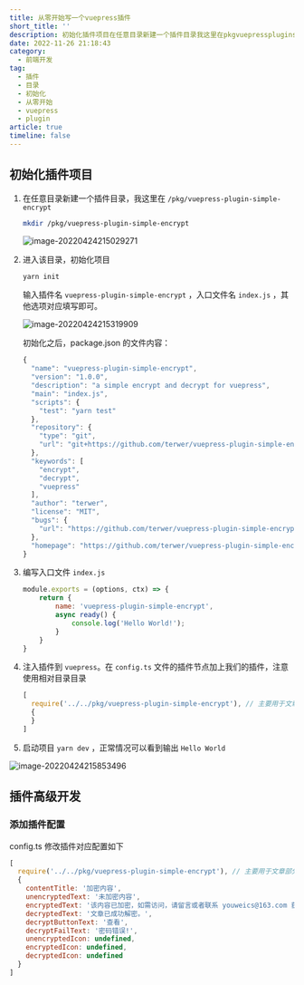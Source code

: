 ```yaml
---
title: 从零开始写一个vuepress插件
short_title: ''
description: 初始化插件项目在任意目录新建一个插件目录我这里在pkgvuepresspluginsimpleencryptmkdirpkgvuepresspluginsimpleencrypt进入该目录初始化项目yarninit输入插件名vuepresspluginsimpleencrypt入口文件名indexjs其他选项对应填写即可。初始化之后packagejson的文件内容_{_{}_{}_[]_{}}编写入口文件indexjsmoduleexports=(optionsctx)={return{name_vuep
date: 2022-11-26 21:18:43
category:
  - 前端开发
tag:
  - 插件
  - 目录
  - 初始化
  - 从零开始
  - vuepress
  - plugin
article: true
timeline: false
---
```

## 初始化插件项目

1. 在任意目录新建一个插件目录，我这里在 `/pkg/vuepress-plugin-simple-encrypt`

   ```bash
   mkdir /pkg/vuepress-plugin-simple-encrypt
   ```

   ![image-20220424215029271](https://img1.terwer.space/image-20220424215029271.png)
2. 进入该目录，初始化项目

   ```bash
   yarn init
   ```

   输入插件名 `vuepress-plugin-simple-encrypt` ，入口文件名 `index.js` ，其他选项对应填写即可。

   ![image-20220424215319909](https://img1.terwer.space/image-20220424215319909.png)

   初始化之后，package.json 的文件内容：

   ```javascript
   {
     "name": "vuepress-plugin-simple-encrypt",
     "version": "1.0.0",
     "description": "a simple encrypt and decrypt for vuepress",
     "main": "index.js",
     "scripts": {
       "test": "yarn test"
     },
     "repository": {
       "type": "git",
       "url": "git+https://github.com/terwer/vuepress-plugin-simple-encrypt.git"
     },
     "keywords": [
       "encrypt",
       "decrypt",
       "vuepress"
     ],
     "author": "terwer",
     "license": "MIT",
     "bugs": {
       "url": "https://github.com/terwer/vuepress-plugin-simple-encrypt/issues"
     },
     "homepage": "https://github.com/terwer/vuepress-plugin-simple-encrypt#readme"
   }
   ```
3. 编写入口文件 `index.js`

   ```javascript
   module.exports = (options, ctx) => {
       return {
           name: 'vuepress-plugin-simple-encrypt',
           async ready() {
               console.log('Hello World!');
           }
       }
   }
   ```
4. 注入插件到 `vuepress`。在 `config.ts` 文件的插件节点加上我们的插件，注意使用相对目录目录

   ```javascript
   [
     require('../../pkg/vuepress-plugin-simple-encrypt'), // 主要用于文章部分加密
     {
     }
   ]
   ```
5. 启动项目 `yarn dev` ，正常情况可以看到输出 `Hello World`

![image-20220424215853496](https://img1.terwer.space/image-20220424215853496.png)

## 插件高级开发

### 添加插件配置

config.ts 修改插件对应配置如下

```javascript
[
  require('../../pkg/vuepress-plugin-simple-encrypt'), // 主要用于文章部分加密
  {
    contentTitle: '加密内容',
    unencryptedText: '未加密内容',
    encryptedText: '该内容已加密，如需访问，请留言或者联系 youweics@163.com 获取密码。',
    decryptedText: '文章已成功解密。',
    decryptButtonText: '查看',
    decryptFailText: '密码错误!',
    unencryptedIcon: undefined,
    encryptedIcon: undefined,
    decryptedIcon: undefined
  }
]
```